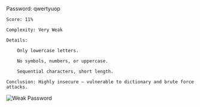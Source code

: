 Password: qwertyuop

    Score: 11%

    Complexity: Very Weak

    Details:

        Only lowercase letters.

        No symbols, numbers, or uppercase.

        Sequential characters, short length.

    Conclusion: Highly insecure – vulnerable to dictionary and brute force attacks.
![Weak Password](https://github.com/user-attachments/assets/a33e87c2-7b8b-4ab5-8c5a-2f18b2561992)
